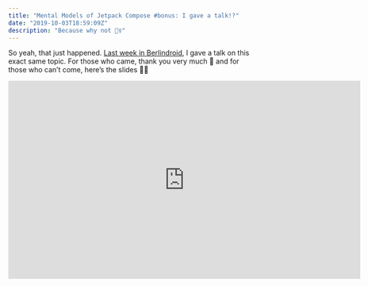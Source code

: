 ```yaml
---
title: "Mental Models of Jetpack Compose #bonus: I gave a talk!?"
date: "2019-10-03T18:59:09Z"
description: "Because why not 🤷‍♀️"
---
```


So yeah, that just happened. [Last week in Berlindroid](https://www.meetup.com/berlindroid/events/ktlzcryzmbhc/), I gave a talk on this exact same topic. For those who came, thank you very much 🤗 and for those who can’t come, here’s the slides 💁‍♀️

<iframe src="https://cdn.embedly.com/widgets/media.html?src=https%3A%2F%2Fspeakerdeck.com%2Fplayer%2F1a0074a0cf844415bb9d0bc33c020b37&amp;url=https%3A%2F%2Fspeakerdeck.com%2Flouistsaitszho%2Fmental-modles-of-jetpack-compose&amp;image=https%3A%2F%2Fspeakerd.s3.amazonaws.com%2Fpresentations%2F1a0074a0cf844415bb9d0bc33c020b37%2Fslide_0.jpg%3F555164&amp;key=a19fcc184b9711e1b4764040d3dc5c07&amp;type=text%2Fhtml&amp;schema=speakerdeck" width="710" height="399" frameborder="0" scrolling="no"><a href="https://medium.com/media/68960ee3e79291bd18f26e9a3fc273d2/href">https://medium.com/media/68960ee3e79291bd18f26e9a3fc273d2/href</a></iframe>